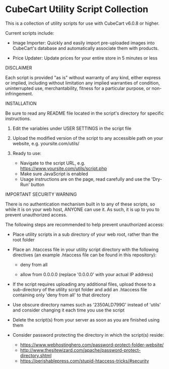 # CubeCart Utility Script Collection
This is a collection of utility scripts for use with CubeCart v6.0.8 or higher.

Current scripts include:

- Image Importer: Quickly and easily import pre-uploaded images into CubeCart's database and automatically associate them with products.

- Price Updater: Update prices for your entire store in 5 minutes or less

DISCLAIMER

Each script is provided  "as is" without warranty of any kind, either express or implied,
including without limitation any implied warranties of condition, uninterrupted use,
merchantability, fitness for a particular purpose, or non-infringement.

INSTALLATION

Be sure to read any README file located in the script's directory for specific instructions.

1. Edit the variables under USER SETTINGS in the script file

2. Upload the modified version of the script to any accessible path on your website, e.g. yoursite.com/utils/

3. Ready to use:
	- Navigate to the script URL, e.g. https://www.yoursite.com/utils/script.php
	- Make sure JavaScript is enabled
	- Usage instructions are on the page, read carefully and use the 'Dry-Run' button

IMPORTANT SECURITY WARNING

There is no authentication mechanism built in to any of these scripts, so while it is on your web host, ANYONE can use it. As such, it is up to you to prevent unauthorized access.

The following steps are recommended to help prevent unauthorized access:

- Place utility scripts in a sub directory of your web root, rather than the root folder

- Place an .htaccess file in your utility script directory with the following directives (an example .htaccess file can be found in this repository):
	
	- deny from all
	
	- allow from 0.0.0.0 (replace '0.0.0.0' with your actual IP address)

- If the script requires uploading any additional files, upload those to a sub-directory of the utility script folder and add an .htaccess file containing only 'deny from all' to that directory

- Use obscure directory names such as '2350ALD799G' instead of 'utils' and consider
  changing it each time you use the script

- Delete the script(s) from your server as soon as you are finished using them

- Consider password protecting the directory in which the script(s) reside:
	- https://www.webhostinghero.com/password-protect-folder-website/
	- http://www.thesitewizard.com/apache/password-protect-directory.shtml
	- https://perishablepress.com/stupid-htaccess-tricks/#security
